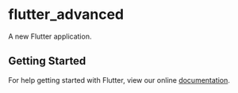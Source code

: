 # flutter_advanced

A new Flutter application.

## Getting Started

For help getting started with Flutter, view our online
[documentation](https://flutter.io/).
